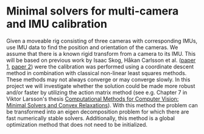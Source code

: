 # Minimal solvers for multi-camera and IMU calibration
Given a moveable rig consisting of three cameras with corresponding IMUs, use IMU data to find the position and orientation of the cameras. We assume that there is a known rigid transform from a camera to its IMU. This will be based on previous work by Isaac Skog, Håkan Carlsson et al. ([paper 1](https://ieeexplore.ieee.org/document/7462272), [paper 2](https://ieeexplore.ieee.org/document/8115879)) were the calibration was performed using a coordinate descent method in combination with classical non-linear least squares methods. These methods may not always converge or may converge slowly. In this project we will investigate whether the solution could be made more robust and/or faster by utilizing the action matrix method (see e.g. Chapter 7 in Viktor Larsson's thesis [Computational Methods for Computer Vision: Minimal Solvers and Convex Relaxations](https://portal.research.lu.se/portal/en/publications/computational-methods-for-computer-vision%28cc1ae2a2-409d-414c-87e0-ec381d22649d%29.html)). With this method the problem can be transformed into an eigen decomposition problem for which there are fast numerically stable solvers. Additionally, this method is a global optimization method that does not need to be initialized.
